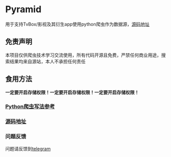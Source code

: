 # Pyramid

用于支持TvBox/影视及其衍生app使用python爬虫作为数据源，[源码地址](https://github.com/UndCover/Pyramid)

## 免责声明

本项目仅供爬虫技术学习交流使用，所有代码开源且免费，严禁任何商业用途，搜索结果均来自源站，本人不承担任何责任

## 食用方法

**一定要开启存储权限！一定要开启存储权限！一定要开启存储权限！**

### [Python爬虫写法参考](https://github.com/lm317379829/PyramidStore/blob/main/spider.md)

### [源码地址](https://github.com/UndCover/Pyramid)

### 问题反馈
问题请反馈到[telegram](https://t.me/+A3SLQRmPVi9kOThl)
